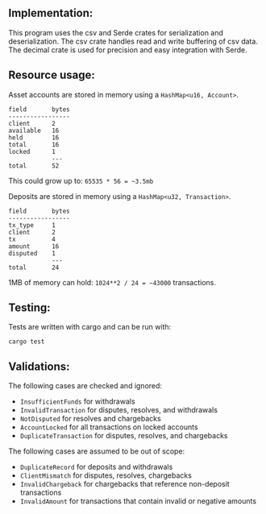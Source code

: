 ## Implementation:

This program uses the csv and Serde crates for serialization and deserialization. The csv crate handles read and write buffering of csv data. The decimal crate is used for precision and easy integration with Serde.

## Resource usage:

Asset accounts are stored in memory using a `HashMap<u16, Account>`.

```
field       bytes
-----------------
client      2
available   16
held        16
total       16
locked      1
            ---
total       52
```

This could grow up to: `65535 * 56 = ~3.5mb`

Deposits are stored in memory using a `HashMap<u32, Transaction>`.

```
field       bytes
-----------------
tx_type     1
client      2
tx          4
amount      16
disputed    1
            ---
total       24
```

1MB of memory can hold: `1024**2 / 24 = ~43000` transactions.

## Testing:

Tests are written with cargo and can be run with:

```
cargo test
```

## Validations:

The following cases are checked and ignored:

* `InsufficientFunds` for withdrawals
* `InvalidTransaction` for disputes, resolves, and withdrawals 
* `NotDisputed` for resolves and chargebacks
* `AccountLocked` for all transactions on locked accounts
* `DuplicateTransaction` for disputes, resolves, and chargebacks

The following cases are assumed to be out of scope:

* `DuplicateRecord` for deposits and withdrawals
* `ClientMismatch` for disputes, resolves, chargebacks
* `InvalidChargeback` for chargebacks that reference non-deposit transactions
* `InvalidAmount` for transactions that contain invalid or negative amounts